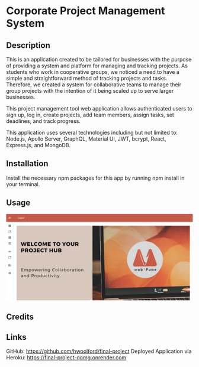 # Corporate Project Management System 

## Description

This is an application created to be tailored for businesses with the purpose of providing a system and platform for managing and tracking projects. As students who work in cooperative groups, we noticed a need to have a simple and straightforward method of tracking projects and tasks. Therefore, we created a system for collaborative teams to manage their group projects with the intention of it being scaled up to serve larger businesses.

This project management tool web application allows authenticated users to sign up, log in, create projects, add team members, assign tasks, set deadlines, and track progress. 

This application uses several technologies including but not limited to: Node.js, Apollo Server, GraphQL, Material UI, JWT, bcrypt, React, Express.js, and MongoDB.

## Installation
Install the necessary npm packages for this app by running npm install in your terminal.

## Usage
![homepage view](<./client/public/Screenshot (52).png>)

## Credits


## Links
GitHub: https://github.com/hwoolford/final-project
Deployed Application via Heroku: https://final-project-qomg.onrender.com